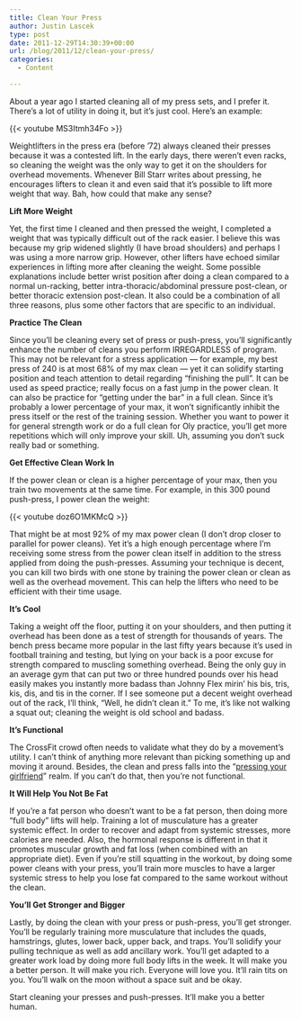 ```yaml
---
title: Clean Your Press
author: Justin Lascek
type: post
date: 2011-12-29T14:30:39+00:00
url: /blog/2011/12/clean-your-press/
categories:
  - Content

---
```

About a year ago I started cleaning all of my press sets, and I prefer it. There&#8217;s a lot of utility in doing it, but it&#8217;s just cool. Here&#8217;s an example:
  

  
{{< youtube MS3Itmh34Fo >}}
  

  
Weightlifters in the press era (before &#8217;72) always cleaned their presses because it was a contested lift. In the early days, there weren&#8217;t even racks, so cleaning the weight was the only way to get it on the shoulders for overhead movements. Whenever Bill Starr writes about pressing, he encourages lifters to clean it and even said that it&#8217;s possible to lift more weight that way. Bah, how could that make any sense?
  

  
**Lift More Weight**
  
Yet, the first time I cleaned and then pressed the weight, I completed a weight that was typically difficult out of the rack easier. I believe this was because my grip widened slightly (I have broad shoulders) and perhaps I was using a more narrow grip. However, other lifters have echoed similar experiences in lifting more after cleaning the weight. Some possible explanations include better wrist position after doing a clean compared to a normal un-racking, better intra-thoracic/abdominal pressure post-clean, or better thoracic extension post-clean. It also could be a combination of all three reasons, plus some other factors that are specific to an individual.
  

  
**Practice The Clean**
  
Since you&#8217;ll be cleaning every set of press or push-press, you&#8217;ll significantly enhance the number of cleans you perform IRREGARDLESS of program. This may not be relevant for a stress application &#8212; for example, my best press of 240 is at most 68% of my max clean &#8212; yet it can solidify starting position and teach attention to detail regarding &#8220;finishing the pull&#8221;. It can be used as speed practice; really focus on a fast jump in the power clean. It can also be practice for &#8220;getting under the bar&#8221; in a full clean. Since it&#8217;s probably a lower percentage of your max, it won&#8217;t significantly inhibit the press itself or the rest of the training session. Whether you want to power it for general strength work or do a full clean for Oly practice, you&#8217;ll get more repetitions which will only improve your skill. Uh, assuming you don&#8217;t suck really bad or something.
  
**<!--more-->**


  

  
**Get Effective Clean Work In**
  
If the power clean or clean is a higher percentage of your max, then you train two movements at the same time. For example, in this 300 pound push-press, I power clean the weight:
  

  
{{< youtube doz6O1MKMcQ >}}
  
   

  
That might be at most 92% of my max power clean (I don&#8217;t drop closer to parallel for power cleans). Yet it&#8217;s a high enough percentage where I&#8217;m receiving some stress from the power clean itself in addition to the stress applied from doing the push-presses. Assuming your technique is decent, you can kill two birds with one stone by training the power clean or clean as well as the overhead movement. This can help the lifters who need to be efficient with their time usage.
  

  
**It&#8217;s Cool**
  
Taking a weight off the floor, putting it on your shoulders, and then putting it overhead has been done as a test of strength for thousands of years. The bench press became more popular in the last fifty years because it&#8217;s used in football training and testing, but lying on your back is a poor excuse for strength compared to muscling something overhead. Being the only guy in an average gym that can put two or three hundred pounds over his head easily makes you instantly more badass than Johnny Flex mirin&#8217; his bis, tris, kis, dis, and tis in the corner. If I see someone put a decent weight overhead out of the rack, I&#8217;ll think, &#8220;Well, he didn&#8217;t clean it.&#8221; To me, it&#8217;s like not walking a squat out; cleaning the weight is old school and badass.
  

  
**It&#8217;s Functional**
  
The CrossFit crowd often needs to validate what they do by a movement&#8217;s utility. I can&#8217;t think of anything more relevant than picking something up and moving it around. Besides, the clean and press falls into the &#8220;<a href="/blog/2010/12/how-to-press-your-girlfriend/" target="_blank">pressing your girlfriend</a>&#8221; realm. If you can&#8217;t do that, then you&#8217;re not functional.
  

  
**It Will Help You Not Be Fat**
  
If you&#8217;re a fat person who doesn&#8217;t want to be a fat person, then doing more &#8220;full body&#8221; lifts will help. Training a lot of musculature has a greater systemic effect. In order to recover and adapt from systemic stresses, more calories are needed. Also, the hormonal response is different in that it promotes muscular growth and fat loss (when combined with an appropriate diet). Even if you&#8217;re still squatting in the workout, by doing some power cleans with your press, you&#8217;ll train more muscles to have a larger systemic stress to help you lose fat compared to the same workout without the clean.
  

  
**You&#8217;ll Get Stronger and Bigger**
  
Lastly, by doing the clean with your press or push-press, you&#8217;ll get stronger. You&#8217;ll be regularly training more musculature that includes the quads, hamstrings, glutes, lower back, upper back, and traps. You&#8217;ll solidify your pulling technique as well as add ancillary work. You&#8217;ll get adapted to a greater work load by doing more full body lifts in the week. It will make you a better person. It will make you rich. Everyone will love you. It&#8217;ll rain tits on you. You&#8217;ll walk on the moon without a space suit and be okay.
  

  
Start cleaning your presses and push-presses. It&#8217;ll make you a better human.
